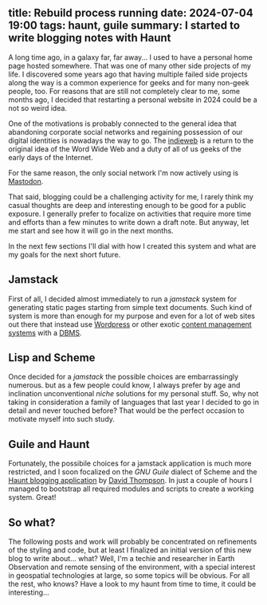 title: Rebuild process running
date: 2024-07-04 19:00
tags: haunt, guile
summary: I started to write blogging notes with Haunt
---

A long time ago, in a galaxy far, far away... I used to have a personal home
page hosted somewhere. That was one of many other side projects of my life.  I
discovered some years ago that having multiple failed side projects along the
way is a common experience for geeks and for many non-geek people, too. For
reasons that are still not completely clear to me, some months ago, I decided
that restarting a personal website in 2024 could be a not so weird idea.

One of the motivations is probably connected to the general idea that abandoning
corporate social networks and regaining possession of our digital identities is
nowadays the way to go. The [indieweb](https://en.wikipedia.org/wiki/IndieWeb)
is a return to the original idea of the Word Wide Web and a duty of all of us
geeks of the early days of the Internet.

For the same reason, the only social network I'm now actively using 
is [Mastodon](https://floss.social/@gisgeek).

That said, blogging could be a challenging activity for me, I rarely think my
casual thoughts are deep and interesting enough to be good for a public
exposure. I generally prefer to focalize on activities that require more
time and efforts than a few minutes to write down a draft note. But anyway,
let me start and see how it will go in the next months.

In the next few sections I'll dial with how I created this system and what
are my goals for the next short future.

## Jamstack

First of all, I decided almost immediately to run a _jamstack_ system for
generating static pages starting from simple text documents. Such kind of
system is more than enough for my purpose and even for a lot of web sites 
out there that instead use [Wordpress](https://wordpress.org/) or other exotic [content management
systems](ihttps://en.wikipedia.org/wiki/Content_management_system) with a 
[DBMS](https://en.wikipedia.org/wiki/Database#Database_management_system).

## Lisp and Scheme

Once decided for a _jamstack_ the possible choices are embarrassingly 
numerous. but as a few people could know, I always prefer by age and inclination 
unconventional _niche_ solutions for my personal stuff. So, why not taking in 
consideration a family of languages that last year I decided to go in detail 
and never touched before? That would be the perfect occasion to motivate myself
into such study.

## Guile and Haunt

Fortunately, the possibile choices for a jamstack application is much more 
restricted, and I soon focalized on the *GNU Guile* dialect of Scheme
and the [Haunt blogging application](https://dthompson.us/projects/haunt.html) by 
[David Thompson](https://dthompson.us/). In just a couple of hours I managed to 
bootstrap all required modules and scripts to create a working system. Great!

## So what?

The following posts and work will probably be concentrated on refinements of the styling
and code, but at least I finalized an initial version of this new blog to write
about... what? Well, I'm a techie and researcher in Earth Observation and remote
sensing of the environment, with a special interest in geospatial technologies at large,
so some topics will be obvious. For all the rest, who knows? Have a look to my
haunt from time to time, it could be interesting...
